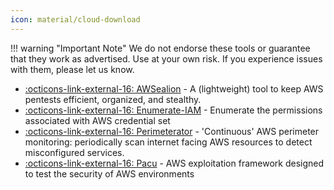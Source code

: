 ```yaml
---
icon: material/cloud-download
---
```


!!! warning "Important Note"
    We do not endorse these tools or guarantee that they work as advertised. Use at your own risk. If you experience issues with them, please let us know.

- [ :octicons-link-external-16: AWSealion](https://github.com/0xd4y/AWSealion) - A (lightweight) tool to keep AWS pentests efficient, organized, and stealthy.
- [ :octicons-link-external-16: Enumerate-IAM](https://github.com/andresriancho/enumerate-iam/tree/master) - Enumerate the permissions associated with AWS credential set
- [ :octicons-link-external-16: Perimeterator](https://github.com/darkarnium/perimeterator) - 'Continuous' AWS perimeter monitoring: periodically scan internet facing AWS resources to detect misconfigured services.
- [ :octicons-link-external-16: Pacu](https://github.com/RhinoSecurityLabs/pacu) - AWS exploitation framework designed to test the security of AWS environments